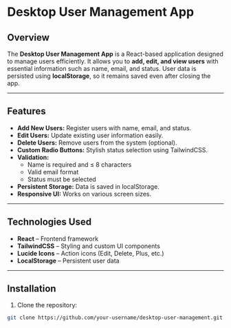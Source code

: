 # Desktop User Management App

## Overview
The **Desktop User Management App** is a React-based application designed to manage users efficiently. It allows you to **add, edit, and view users** with essential information such as name, email, and status. User data is persisted using **localStorage**, so it remains saved even after closing the app.

---

## Features
- **Add New Users:** Register users with name, email, and status.  
- **Edit Users:** Update existing user information easily.  
- **Delete Users:** Remove users from the system (optional).  
- **Custom Radio Buttons:** Stylish status selection using TailwindCSS.  
- **Validation:**  
  - Name is required and ≤ 8 characters  
  - Valid email format  
  - Status must be selected  
- **Persistent Storage:** Data is saved in localStorage.  
- **Responsive UI:** Works on various screen sizes.  

---

## Technologies Used
- **React** – Frontend framework  
- **TailwindCSS** – Styling and custom UI components  
- **Lucide Icons** – Action icons (Edit, Delete, Plus, etc.)  
- **LocalStorage** – Persistent user data  

---

## Installation
1. Clone the repository:
```bash
git clone https://github.com/your-username/desktop-user-management.git
